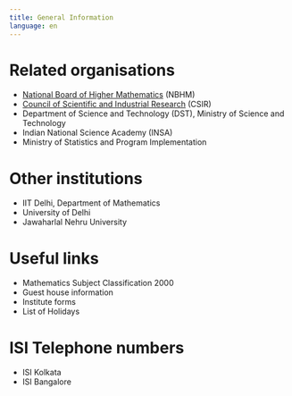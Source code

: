 ```yaml
---
title: General Information
language: en
---
```


# Related organisations

- [National Board of Higher Mathematics](http://www.nbhm.dae.gov.in/) (NBHM)
- [Council of Scientific and Industrial Research](http://www.csir.res.in/) (CSIR)
- Department of Science and Technology (DST), Ministry of Science and Technology
- Indian National Science Academy (INSA)
- Ministry of Statistics and Program Implementation

# Other institutions

- IIT Delhi, Department of Mathematics
- University of Delhi
- Jawaharlal Nehru University

# Useful links

- Mathematics Subject Classification 2000
- Guest house information
- Institute forms
- List of Holidays

# ISI Telephone numbers

- ISI Kolkata
- ISI Bangalore
